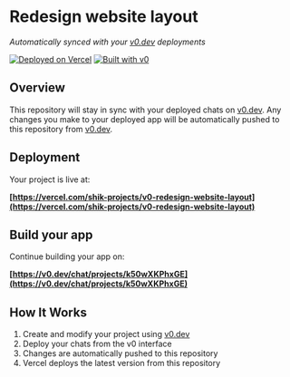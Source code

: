 # Redesign website layout

*Automatically synced with your [v0.dev](https://v0.dev) deployments*

[![Deployed on Vercel](https://img.shields.io/badge/Deployed%20on-Vercel-black?style=for-the-badge&logo=vercel)](https://vercel.com/shik-projects/v0-redesign-website-layout)
[![Built with v0](https://img.shields.io/badge/Built%20with-v0.dev-black?style=for-the-badge)](https://v0.dev/chat/projects/k50wXKPhxGE)

## Overview

This repository will stay in sync with your deployed chats on [v0.dev](https://v0.dev).
Any changes you make to your deployed app will be automatically pushed to this repository from [v0.dev](https://v0.dev).

## Deployment

Your project is live at:

**[https://vercel.com/shik-projects/v0-redesign-website-layout](https://vercel.com/shik-projects/v0-redesign-website-layout)**

## Build your app

Continue building your app on:

**[https://v0.dev/chat/projects/k50wXKPhxGE](https://v0.dev/chat/projects/k50wXKPhxGE)**

## How It Works

1. Create and modify your project using [v0.dev](https://v0.dev)
2. Deploy your chats from the v0 interface
3. Changes are automatically pushed to this repository
4. Vercel deploys the latest version from this repository